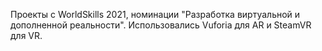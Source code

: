 Проекты с WorldSkills 2021, номинации "Разработка виртуальной и дополненной реальности". 
Использовались Vuforia для AR и SteamVR для VR.
